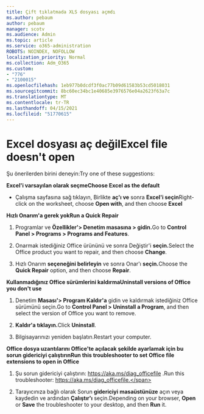 ```yaml
---
title: Çift tıklatmada XLS dosyası açmdı
ms.author: pebaum
author: pebaum
manager: scotv
ms.audience: Admin
ms.topic: article
ms.service: o365-administration
ROBOTS: NOINDEX, NOFOLLOW
localization_priority: Normal
ms.collection: Adm_O365
ms.custom:
- "776"
- "2100015"
ms.openlocfilehash: 1eb977b0dcdf3f0ac77b09d61583b53cd5018031
ms.sourcegitcommit: 8bc60ec34bc1e40685e3976576e04a2623f63a7c
ms.translationtype: MT
ms.contentlocale: tr-TR
ms.lasthandoff: 04/15/2021
ms.locfileid: "51770615"
---
```

# <a name="excel-file-doesnt-open"></a><span data-ttu-id="cb761-102">Excel dosyası aç değil</span><span class="sxs-lookup"><span data-stu-id="cb761-102">Excel file doesn't open</span></span>

<span data-ttu-id="cb761-103">Şu önerilerden birini deneyin:</span><span class="sxs-lookup"><span data-stu-id="cb761-103">Try one of these suggestions:</span></span>

<span data-ttu-id="cb761-104">**Excel'i varsayılan olarak seçme**</span><span class="sxs-lookup"><span data-stu-id="cb761-104">**Choose Excel as the default**</span></span>

* <span data-ttu-id="cb761-105">Çalışma sayfasına sağ tıklayın, Birlikte **aç'ı ve** sonra **Excel'i seçin**</span><span class="sxs-lookup"><span data-stu-id="cb761-105">Right-click on the worksheet, choose **Open with**, and then choose **Excel**</span></span>

<span data-ttu-id="cb761-106">**Hızlı Onarım'a gerek yok**</span><span class="sxs-lookup"><span data-stu-id="cb761-106">**Run a Quick Repair**</span></span>

1. <span data-ttu-id="cb761-107">Programlar ve **Özellikler'> Denetim masasına > gidin.**</span><span class="sxs-lookup"><span data-stu-id="cb761-107">Go to **Control Panel > Programs > Programs and Features**.</span></span>

2. <span data-ttu-id="cb761-108">Onarmak istediğiniz Office ürününü ve sonra Değiştir'i **seçin.**</span><span class="sxs-lookup"><span data-stu-id="cb761-108">Select the Office product you want to repair, and then choose **Change**.</span></span>

3. <span data-ttu-id="cb761-109">Hızlı Onarım **seçeneğini belirleyin** ve sonra Onar'ı **seçin.**</span><span class="sxs-lookup"><span data-stu-id="cb761-109">Choose the **Quick Repair** option, and then choose **Repair**.</span></span>

<span data-ttu-id="cb761-110">**Kullanmadığınız Office sürümlerini kaldırma**</span><span class="sxs-lookup"><span data-stu-id="cb761-110">**Uninstall versions of Office you don't use**</span></span>

1. <span data-ttu-id="cb761-111">Denetim **Masası'> Program Kaldır'a** gidin ve kaldırmak istediğiniz Office sürümünü seçin.</span><span class="sxs-lookup"><span data-stu-id="cb761-111">Go to **Control Panel > Uninstall a Program**, and then select the version of Office you want to remove.</span></span>

2. <span data-ttu-id="cb761-112">**Kaldır'a tıklayın.**</span><span class="sxs-lookup"><span data-stu-id="cb761-112">Click **Uninstall**.</span></span>

3. <span data-ttu-id="cb761-113">Bilgisayarınızı yeniden başlatın.</span><span class="sxs-lookup"><span data-stu-id="cb761-113">Restart your computer.</span></span>

<span data-ttu-id="cb761-114">**Office dosya uzantılarını Office'te açılacak şekilde ayarlamak için bu sorun gidericiyi çalıştırın**</span><span class="sxs-lookup"><span data-stu-id="cb761-114">**Run this troubleshooter to set Office file extensions to open in Office**</span></span>

1. <span data-ttu-id="cb761-115">Şu sorun gidericiyi çalıştırın: https://aka.ms/diag_officefile .</span><span class="sxs-lookup"><span data-stu-id="cb761-115">Run this troubleshooter: https://aka.ms/diag_officefile.</span></span>

2. <span data-ttu-id="cb761-116">Tarayıcınıza bağlı olarak Sorun **gidericiyi** **masaüstünüze** açın veya kaydedin ve ardından **Çalıştır'ı** seçin.</span><span class="sxs-lookup"><span data-stu-id="cb761-116">Depending on your browser, **Open** or **Save** the troubleshooter to your desktop, and then **Run** it.</span></span>
